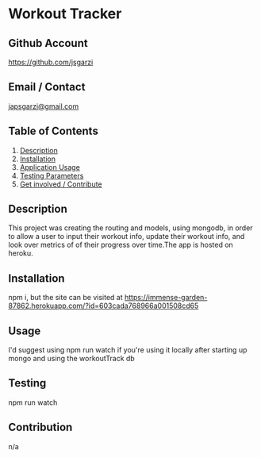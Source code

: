 # Workout Tracker

## Github Account
  https://github.com/jsgarzi
## Email / Contact
  japsgarzi@gmail.com
## Table of Contents 

  1. [Description](#Description)
  2. [Installation](#Installation)
  3. [Application Usage](#Usage)
  4. [Testing Parameters](#Testing)
  5. [Get involved / Contribute](#Contribution)


## Description 
This project was creating the routing and models, using mongodb, in order to allow a user to input their workout info, update their workout info, and look over metrics of of their progress over time.The app is hosted on heroku. 

## Installation
npm i, but the site can be visited at https://immense-garden-87862.herokuapp.com/?id=603cada768966a001508cd65

## Usage
I'd suggest using npm run watch if you're using it locally after starting up mongo and using the workoutTrack db

## Testing
npm run watch

## Contribution
n/a
